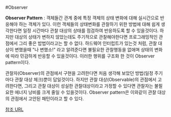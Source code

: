 #Observer

**Observer Pattern** : 객체들간 관계 중에 특정 객체의 상태 변화에 대해 실시간으로 반응해야 하는 객체가 있다. 
이런 객체들의 상태변화를 관찰하기 위한 방법에 대해 쉽게 생각한다면 일정 시간마다 관찰 대상의 상태를 점검하여 반응하도록 할 수 있을것이다. 
하지만 대상의 상태가 변하지 않았는데도 주기적으로 관찰해야한다면 프로그래밍적인 관점에서 그리 좋은 밥법이라고는 할 수 없다. 
하드웨어 인터럽트가 있는것 처럼, 관찰 대상이 변했을때 "나 변했소!" 라고 알려준다면 불필요한 관찰행동을 없애며 상태의 변화에 따라 민감하게 반응할 수 있을것이다. 
이러한 행위를 구조화 한 것이 Observer pattern이다.
 
관찰자(Observer)의 관점에서 구현을 고려한다면 처음 생각해 보았던 방법(일정 주기마다 관찰 대상 체크)뿐이 답일것이다. 
하지만 관찰 대상(Observable)의 관점에서 고려한다면, 그리고 관찰 대상이 성실한 관찰대상이라고 가정할 수 있다면 관찰자는 불필요한 에너지 낭비를 크게 줄일 수 있을것이다. 
Observer pattern은 이와같이 관찰 대상의 관점에서 고안된 패턴이라고 할 수 있다.

[참조 URL](http://alleysark.tistory.com/entry/Design-pattern-Observer)

